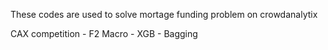 These codes are used to solve mortage funding problem on crowdanalytix

CAX competition  - F2 Macro - XGB - Bagging
